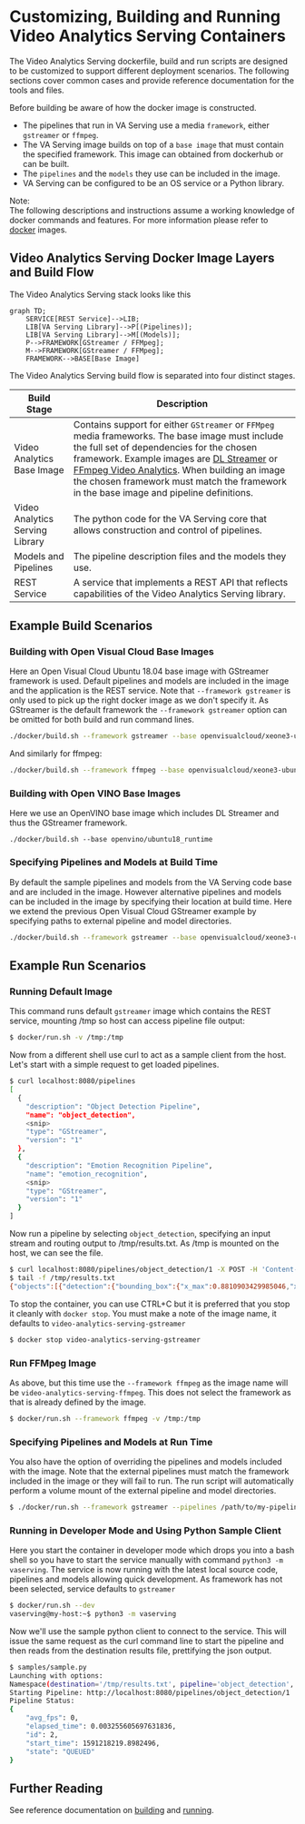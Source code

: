 # Customizing, Building and Running Video Analytics Serving Containers
The Video Analytics Serving dockerfile, build and run scripts are
designed to be customized to support different deployment
scenarios. The following sections cover common cases and provide
reference documentation for the tools and files.

Before building be aware of how the docker image is constructed.
* The pipelines that run in VA Serving use a media `framework`, either `gstreamer` or `ffmpeg`.
* The VA Serving image builds on top of a `base image` that must contain the specified framework. This image can obtained from dockerhub or can be built.
* The `pipelines` and the `models` they use can be included in the image.
* VA Serving can be configured to be an OS service or a Python library. 

Note:  
The following descriptions and instructions assume a working knowledge
of docker commands and features. For more information please refer to
[docker](https://docs.docker.com/get-started/) images.


## Video Analytics Serving Docker Image Layers and Build Flow
The Video Analytics Serving stack looks like this
```mermaid
graph TD;
    SERVICE[REST Service]-->LIB;
    LIB[VA Serving Library]-->P[(Pipelines)];            
    LIB[VA Serving Library]-->M[(Models)];
    P-->FRAMEWORK[GStreamer / FFMpeg];  
    M-->FRAMEWORK[GStreamer / FFMpeg];
    FRAMEWORK-->BASE[Base Image]
```

The Video Analytics Serving build flow is separated into four distinct stages.

| Build Stage | Description |
| ----------- | ----------- |
| Video Analytics Base Image | Contains support for either `GStreamer` or `FFMpeg` media frameworks. The base image must include the full set of dependencies for the chosen framework. Example images are [DL Streamer](https://github.com/opencv/gst-video-analytics) or [FFmpeg Video Analytics](https://github.com/VCDP/FFmpeg-patch). When building an image the chosen framework must match the framework in the base image and pipeline definitions. |
| Video Analytics Serving Library | The python code for the VA Serving core that allows construction and control of pipelines. |
| Models and Pipelines | The pipeline description files and the models they use. |
| REST Service | A service that implements a REST API that reflects capabilities of the Video Analytics Serving library. |

## Example Build Scenarios
### Building with Open Visual Cloud Base Images
Here an Open Visual Cloud Ubuntu 18.04 base image with GStreamer framework is used. Default pipelines and models are included in the image and the application is the REST service. Note that `--framework gstreamer` is only used to pick up the right docker image as we don't specify it. 
As GStreamer is the default framework the `--framework gstreamer` option can be omitted for both build and run command lines.

```bash
./docker/build.sh --framework gstreamer --base openvisualcloud/xeone3-ubuntu1804-analytics-gst
```
And similarly for ffmpeg:
```bash
./docker/build.sh --framework ffmpeg --base openvisualcloud/xeone3-ubuntu1804-analytics-ffmpeg 
```
### Building with Open VINO Base Images
Here we use an OpenVINO base image which includes DL Streamer and thus the GStreamer framework.
```
./docker/build.sh --base openvino/ubuntu18_runtime
```

### Specifying Pipelines and Models at Build Time
By default the sample pipelines and models from the VA Serving code base and are included in the image. 
However alternative pipelines and models can be included in the image by specifying their location at build time. 
Here we extend the previous Open Visual Cloud GStreamer example by specifying paths to external pipeline and model directories.
```bash
./docker/build.sh --framework gstreamer --base openvisualcloud/xeone3-ubuntu1804-analytics-gst --pipelines /path/to/my-pipelines --models /path/to/my-models 
```

## Example Run Scenarios
### Running Default Image
This command runs default `gstreamer` image which contains the REST service, mounting /tmp so host can access pipeline file output:
```bash
$ docker/run.sh -v /tmp:/tmp
```
Now from a different shell use curl to act as a sample client from the host. Let's start with a simple request to get loaded pipelines.
```bash
$ curl localhost:8080/pipelines
[
  {
    "description": "Object Detection Pipeline",
    "name": "object_detection",
    <snip>
    "type": "GStreamer",
    "version": "1"
  },
  {
    "description": "Emotion Recognition Pipeline",
    "name": "emotion_recognition",
    <snip>
    "type": "GStreamer",
    "version": "1"
  }
]
```
Now run a pipeline by selecting `object_detection`, specifying an input stream and routing output to /tmp/results.txt. As /tmp is mounted on the host, we can see the file.
```bash
$ curl localhost:8080/pipelines/object_detection/1 -X POST -H 'Content-Type: application/json' -d '{ "source": { "uri": "https://github.com/intel-iot-devkit/sample-videos/blob/master/bottle-detection.mp4?raw=true", "type": "uri" }, "destination": { "type": "file", "path": "/tmp/results.txt", "format":"json-lines"}}'
$ tail -f /tmp/results.txt
{"objects":[{"detection":{"bounding_box":{"x_max":0.8810903429985046,"x_min":0.77934330701828,"y_max":0.8930767178535461,"y_min":0.3040514588356018},"confidence":0.5735679268836975,"label":"bottle","label_id":5},"h":213,"roi_type":"bottle","w":65,"x":499,"y":109}],"resolution":{"height":360,"width":640},"source":"https://github.com/intel-iot-devkit/sample-videos/blob/master/bottle-detection.mp4?raw=true","timestamp":972067039}
```
To stop the container, you can use CTRL+C but it is preferred that you stop it cleanly with `docker stop`. You must make a note of the image name, it defaults to `video-analytics-serving-gstreamer`
```bash
$ docker stop video-analytics-serving-gstreamer
```

### Run FFMpeg Image
As above, but this time use the `--framework ffmpeg` as the image name will be `video-analytics-serving-ffmpeg`. This does not select the framework as that is already defined by the image.
```bash
$ docker/run.sh --framework ffmpeg -v /tmp:/tmp
```

### Specifying Pipelines and Models at Run Time
You also have the option of overriding the pipelines and models included with the image. 
Note that the external pipelines must match the framework included in the image or they will fail to run.
The run script will automatically perform a volume mount of the external pipeline and model directories.
```bash
$ ./docker/run.sh --framework gstreamer --pipelines /path/to/my-pipelines --models /path/to/my-models
```

### Running in Developer Mode and Using Python Sample Client
Here you start the container in developer mode which drops you into a bash shell so you have to start the service manually with command `python3 -m vaserving`. The service is now running with the latest local source code, pipelines and models allowing quick development. As framework has not been selected, service defaults to `gstreamer`
```bash
$ docker/run.sh --dev
vaserving@my-host:~$ python3 -m vaserving 
```
Now we'll use the sample python client to connect to the service. This will issue the same request as the curl command line to start the pipeline and then reads from the destination results file, prettifying the json output.
```bash
$ samples/sample.py
Launching with options:
Namespace(destination='/tmp/results.txt', pipeline='object_detection', repeat=1, source='https://github.com/intel-iot-devkit/sample-videos/blob/master/bottle-detection.mp4?raw=true', verbose=True)
Starting Pipeline: http://localhost:8080/pipelines/object_detection/1
Pipeline Status:
{
    "avg_fps": 0,
    "elapsed_time": 0.003255605697631836,
    "id": 2,
    "start_time": 1591218219.8982496,
    "state": "QUEUED"
}
```

## Further Reading
See reference documentation on [building](building.md) and [running](running.md).

